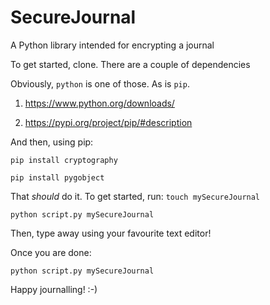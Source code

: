 # SecureJournal
A Python library intended for encrypting a journal

To get started, clone. There are a couple of dependencies

Obviously, `python` is one of those. As is `pip`.

1) https://www.python.org/downloads/

2) https://pypi.org/project/pip/#description

And then, using pip:

`pip install cryptography`

`pip install pygobject`

That _should_ do it. 
To get started, run:
`touch mySecureJournal`

`python script.py mySecureJournal` 

Then, type away using your favourite text editor!

Once you are done:

`python script.py mySecureJournal`

Happy journalling! :-)

